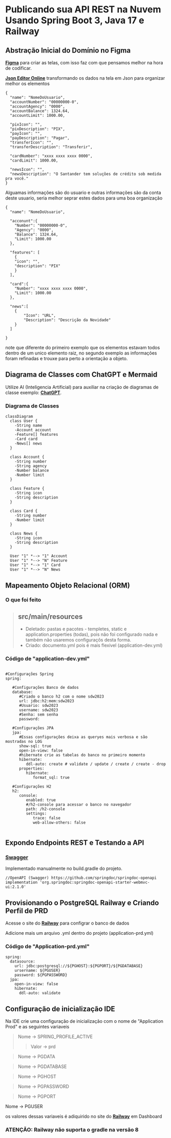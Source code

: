 # Publicando sua API REST na Nuvem Usando Spring Boot 3, Java 17 e Railway

## Abstração Inicial do Domínio no Figma

<a href="https://www.figma.com/"><strong>Figma</strong></a> para criar as telas, com isso faz com que pensamos melhor na hora de codificar.

<a href="https://jsoneditoronline.org/"><strong>Json Editor Online</strong></a> transformando os dados na tela em Json para organizar melhor os elementos

```
{
  "name": "NomeDoUsuario",
  "accountNumber": "00000000-0",
  "accountAgency": "0000",
  "accountBalance": 1324.64,
  "accountLimit": 1000.00,

  "pixIcon": "",
  "pixDescription": "PIX",
  "payIcon": "",
  "payDescription": "Pagar",
  "transferIcon": "",
  "transferDescription": "Transferir",
  
  "cardNumber": "xxxx xxxx xxxx 0000",
  "cardLimit": 1000.00,

  "newsIcon": "",
  "newsDescription": "O Santander tem soluções de crédito sob medida pra você."
}
```

Alguamas informações são do usuario e outras informações são da conta deste usuario, seria melhor seprar estes dados para uma boa organização


```
{
  "name": "NomeDoUsuario",

  "acconunt":{  
    "Number": "00000000-0",
    "Agency": "0000",
    "Balance": 1324.64,
    "Limit": 1000.00
  },

  "features": [ 
    {
    "icon": "",
    "description": "PIX"
    }
  ],

  "card":{
    "Number": "xxxx xxxx xxxx 0000",
    "Limit": 1000.00
  },

  "news":[
    {
        "Icon": "URL",
        "Description": "Descrição da Novidade"
    }
  ]

}
```

note que diferente do primeiro exemplo que os elementos estavam todos dentro de um unico elemento raiz, no segundo exemplo as informações foram refinadas e trouxe para perto a orientação a objeto.



## Diagrama de Classes com ChatGPT e Mermaid

Utilize AI (Inteligencia Artificial) para auxiliar na criação de diagramas de classe exemplo: <a href="https://chatgpt.com/"><strong>ChatGPT</strong></a>.

### Diagrama de Classes

```mermaid
classDiagram
  class User {
    -String name
    -Account account
    -Feature[] features
    -Card card
    -News[] news
  }

  class Account {
    -String number
    -String agency 
    -Number balance
    -Number limit
  }

  class Feature {
    -String icon
    -String description
  }

  class Card {
    -String number
    -Number limit
  }

  class News {
    -String icon 
    -String description 
  }

  User "1" *--> "1" Account
  User "1" *--> "N" Feature
  User "1" *--> "1" Card
  User "1" *--> "N" News

```

## Mapeamento Objeto Relacional (ORM)

### O que foi feito
> ## src/main/resources
> - Deletado: pastas e pacotes - templetes, static e application.properties (todas), pois não foi configurado nada e também não usaremos configuraçõs desta forma.
> - Criado: documento.yml pois é mais flexivel (application-dev.yml)

### Código de "application-dev.yml"

```

#Configurações Spring
spring:

   #Configurações Banco de dados
   database:
      #Criado o banco h2 com o nome sdw2023
      url: jdbc:h2:mem:sdw2023
      #Usuario: sdw2023
      username: sdw2023
      #Senha: sem senha
      password:
   
   #Configurações JPA
   jpa:
      #Essas configurações deixa as queryes mais verbosa e são mostradas no LOG
      show-sql: true
      open-in-view: false
      #hibernate crie as tabelas do banco no primeiro momento
      hibernate:
         ddl-auto: create # validate / update / create / create - drop
      properties:
         hibernate:
            format_sql: true
            
   #Configurações H2
   h2:
      console:
         enabled: true
         #/h2-console para acessar o banco no navegador
         path: /h2-console
         settings:
            trace: false
            web-allow-others: false
            
```


## Expondo Endpoints REST e Testando a API

### <a href="https://github.com/springdoc/springdoc-openapi">Swagger</a> 
Implementado manualmente no build.gradle do projeto.
```
//OpenAPI (Swagger) https://github.com/springdoc/springdoc-openapi
implementation 'org.springdoc:springdoc-openapi-starter-webmvc-ui:2.1.0'
```

## Provisionando o PostgreSQL Railway e Criando Perfil de PRD

Acesse o site do <a href="https://railway.app/project/bd58153c-5d45-426b-a4c8-362523f7cf6c/service/9b0f8bc7-01c9-4f8a-9bfa-8f0a23af4325/data"><strong>Railway</strong></a> para configrar o banco de dados

Adicione mais um arquivo .yml dentro do projeto (application-prd.yml)

### Código de "Application-prd.yml"
```
spring:
  datasource:
    url: jdbc:postgresql://${PGHOST}:${PGPORT}/${PGDATABASE}
    ursername: ${PGUSER}
    password: ${PGPASSWORD}
  jpa:
    open-in-view: false
    hibernate:
      ddl-auto: validate
```

## Configuração de inicialização IDE

Na IDE crie uma configuração de inicialização com o nome de "Application Prod" e as seguintes variaveis 

> Nome -> SPRING_PROFILE_ACTIVE
>> Valor -> prd

> Nome -> PGDATA

> Nome -> PGDATABASE

> Nome -> PGHOST

> Nome -> PGPASSWORD

> Nome -> PGPORT

>
 Nome -> PGUSER

os valores dessas variaveis é adiquirido no site do <a href="https://railway.app/project/bd58153c-5d45-426b-a4c8-362523f7cf6c/service/9b0f8bc7-01c9-4f8a-9bfa-8f0a23af4325/variables"><strong>Railway</strong></a> em Dashboard 


### ATENÇÃO: Railway não suporta o gradle na versão 8